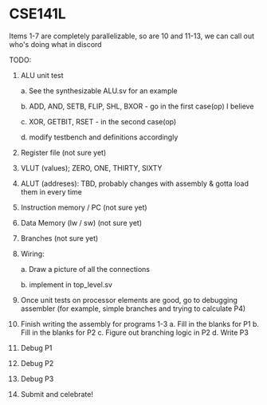 # CSE141L

Items 1-7 are completely parallelizable, so are 10 and 11-13, we can call out who's doing what in discord 

TODO: 

1. ALU unit test 

   a. See the synthesizable ALU.sv for an example
   
   b. ADD, AND, SETB, FLIP, SHL, BXOR - go in the first case(op) I believe

   c. XOR, GETBIT, RSET - in the second case(op) 

   d. modify testbench and definitions accordingly

2. Register file (not sure yet)

3. VLUT (values); ZERO, ONE, THIRTY, SIXTY

4. ALUT (addreses): TBD, probably changes with assembly & gotta load them in every time

5. Instruction memory / PC (not sure yet) 

6. Data Memory (lw / sw) (not sure yet)

7. Branches (not sure yet) 

8. Wiring: 

     a. Draw a picture of all the connections 
     
     b. implement in top_level.sv

9. Once unit tests on processor elements are good, go to debugging assembler (for example, simple branches and trying to calculate P4) 
10. Finish writing the assembly for programs 1-3 
    a. Fill in the blanks for P1
    b. Fill in the blanks for P2 
    c. Figure out branching logic in P2 
    d. Write P3
11. Debug P1 
12. Debug P2 
13. Debug P3 
14. Submit and celebrate! 
